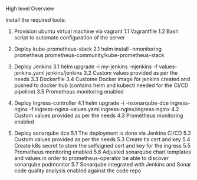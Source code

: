 High level Overview

Install the required tools:

1. Provision ubuntu virtual machine via vagrant
1.1 Vagrantfile
1.2 Bash script to automate configuration of the server

2. Deploy kube-prometheus-stack
2.1 helm install -nmonitoring prometheus prometheus-community/kube-prometheus-stack

3. Deploy Jenkins
3.1 helm upgrade -i my-jenkins -njenkins -f values-jenkins.yaml jenkins/jenkins
3.2 Custom values provided as per the needs
3.3 Dockerfile
3.4 Custome Docker image for jenkins created and pushed to docker hub (contains helm and kubectl needed for the CI/CD pipeline)
3.5 Prometheus monitoring enabled

4. Deploy Ingress-controller
4.1 helm upgrade -i -nsonarqube-dce ingress-nginx -f ingress-nginx-values.yaml ingress-nginx/ingress-nginx
4.2 Custom values provided as per the needs
4.3 Prometheus monitoring enabled

5. Deploy sonarqube dce
5.1 The deployment is done via Jenkins CI/CD
5.2 Custom values provided as per the needs
5.3 Create tls cert and key
5.4 Create k8s secret to store the selfsigned cert and key for the ingress
5.5 Prometheus monitoring enabled
5.6 Adjusted sonarqube chart templates and values in order to prometheus-operator be able to discover sonarqube podmonitor
5.7 Sonarqube integrated with Jenkins and Sonar code quality analysis enabled against the code repo